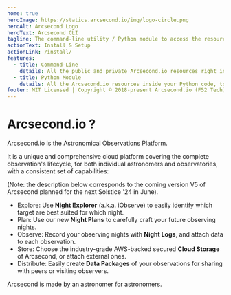 ```yaml
---
home: true
heroImage: https://statics.arcsecond.io/img/logo-circle.png
heroAlt: Arcsecond Logo
heroText: Arcsecond CLI
tagline: The command-line utility / Python module to access the resources of Arcsecond.io.
actionText: Install & Setup
actionLink: /install/
features:
  - title: Command-Line
    details: All the public and private Arcsecond.io resources right into your terminal.
  - title: Python Module
    details: All the Arcsecond.io resources inside your Python code, to integrate with your systems.
footer: MIT Licensed | Copyright © 2018-present Arcsecond.io (F52 Tech).
---
```


# Arcsecond.io ?

Arcsecond.io is the Astronomical Observations Platform.

It is a unique and comprehensive cloud platform covering the complete observation's lifecycle,
for both individual astronomers and observatories, with a consistent set of capabilities:

(Note: the description below corresponds to the coming version V5 of Arcsecond planned for the next Solstice '24
in June).

- Explore: Use **Night Explorer** (a.k.a. iObserve) to easily identify which target are best suited for which night.
- Plan: Use our new **Night Plans** to carefully craft your future observing nights.
- Observe: Record your observing nights with **Night Logs**, and attach data to each observation.
- Store: Choose the industry-grade AWS-backed secured **Cloud Storage** of Arcsecond, or attach external ones.
- Distribute: Easily create **Data Packages** of your observations for sharing with peers or visiting observers.

Arcsecond is made by an astronomer for astronomers.
